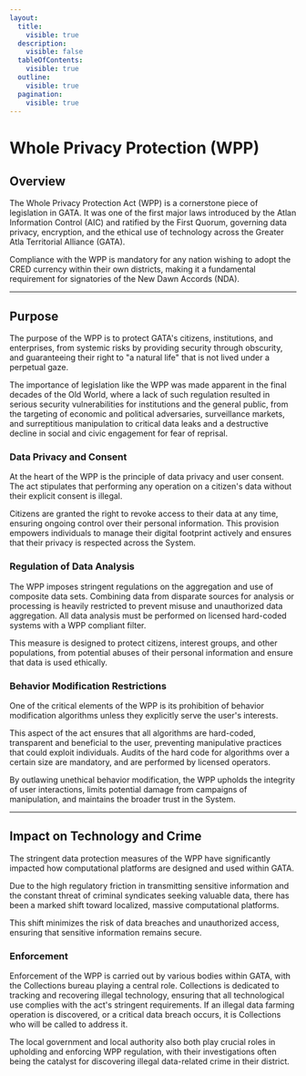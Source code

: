 ```yaml
---
layout:
  title:
    visible: true
  description:
    visible: false
  tableOfContents:
    visible: true
  outline:
    visible: true
  pagination:
    visible: true
---
```


# Whole Privacy Protection (WPP)

## **Overview**

The Whole Privacy Protection Act (WPP) is a cornerstone piece of legislation in GATA. It was one of the first major laws introduced by the Atlan Information Control (AIC) and ratified by the First Quorum, governing data privacy, encryption, and the ethical use of technology across the Greater Atla Territorial Alliance (GATA).

Compliance with the WPP is mandatory for any nation wishing to adopt the CRED currency within their own districts, making it a fundamental requirement for signatories of the New Dawn Accords (NDA).

***

## **Purpose**

The purpose of the WPP is to protect GATA's citizens, institutions, and enterprises, from systemic risks by providing security through obscurity, and guaranteeing their right to "a natural life" that is not lived under a perpetual gaze.

The importance of legislation like the WPP was made apparent in the final decades of the Old World, where a lack of such regulation resulted in serious security vulnerabilities for institutions and the general public, from the targeting of economic and political adversaries, surveillance markets, and surreptitious manipulation to critical data leaks and a destructive decline in social and civic engagement for fear of reprisal.

### **Data Privacy and Consent**

At the heart of the WPP is the principle of data privacy and user consent. The act stipulates that performing any operation on a citizen's data without their explicit consent is illegal.

Citizens are granted the right to revoke access to their data at any time, ensuring ongoing control over their personal information. This provision empowers individuals to manage their digital footprint actively and ensures that their privacy is respected across the System.

### **Regulation of Data Analysis**

The WPP imposes stringent regulations on the aggregation and use of composite data sets. Combining data from disparate sources for analysis or processing is heavily restricted to prevent misuse and unauthorized data aggregation. All data analysis must be performed on licensed hard-coded systems with a WPP compliant filter.

This measure is designed to protect citizens, interest groups, and other populations, from potential abuses of their personal information and ensure that data is used ethically.

### **Behavior Modification Restrictions**

One of the critical elements of the WPP is its prohibition of behavior modification algorithms unless they explicitly serve the user's interests.&#x20;

This aspect of the act ensures that all algorithms are hard-coded, transparent and beneficial to the user, preventing manipulative practices that could exploit individuals. Audits of the hard code for algorithms over a certain size are mandatory, and are performed by licensed operators.

By outlawing unethical behavior modification, the WPP upholds the integrity of user interactions, limits potential damage from campaigns of manipulation, and maintains the broader trust in the System.

***

## **Impact on Technology and Crime**

The stringent data protection measures of the WPP have significantly impacted how computational platforms are designed and used within GATA.

Due to the high regulatory friction in transmitting sensitive information and the constant threat of criminal syndicates seeking valuable data, there has been a marked shift toward localized, massive computational platforms.

This shift minimizes the risk of data breaches and unauthorized access, ensuring that sensitive information remains secure.

### **Enforcement**

Enforcement of the WPP is carried out by various bodies within GATA, with the Collections bureau playing a central role. Collections is dedicated to tracking and recovering illegal technology, ensuring that all technological use complies with the act's stringent requirements. If an illegal data farming operation is discovered, or a critical data breach occurs, it is Collections who will be called to address it.

The local government and local authority also both play crucial roles in upholding and enforcing WPP regulation, with their investigations often being the catalyst for discovering illegal data-related crime in their district.
